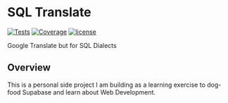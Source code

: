 # SQL Translate
[![Tests](https://github.com/tylerhillery/sql-translate/workflows/Tests/badge.svg)](https://github.com/tylerhillery/sql-translate/actions?query=workflow%3ATests)
[![Coverage](https://coverage-badge.samuelcolvin.workers.dev/tylerhillery/sql-translate.svg)](https://coverage-badge.samuelcolvin.workers.dev/redirect/tylerhillery/sql-translate)
[![license](https://img.shields.io/github/license/tylerhillery/sql-translate.svg)](https://github.com/tylerhillery/sql-translate/blob/main/LICENSE)

Google Translate but for SQL Dialects

## Overview

This is a personal side project I am building as a learning exercise to dog-food Supabase and learn about Web Development.
